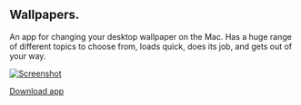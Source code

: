 Wallpapers.
--------

An app for changing your desktop wallpaper on the Mac. Has a huge range of different topics to choose from, loads quick, does its job, and gets out of your way.

[![Screenshot](https://raw.github.com/orta/Wallpapers/master/web/screenshot.png "screenshot")](https://raw.github.com/orta/Wallpapers/master/web/Wallpapers.app.zip)

[Download app](https://raw.github.com/orta/Wallpapers/master/web/Wallpapers.app.zip)
